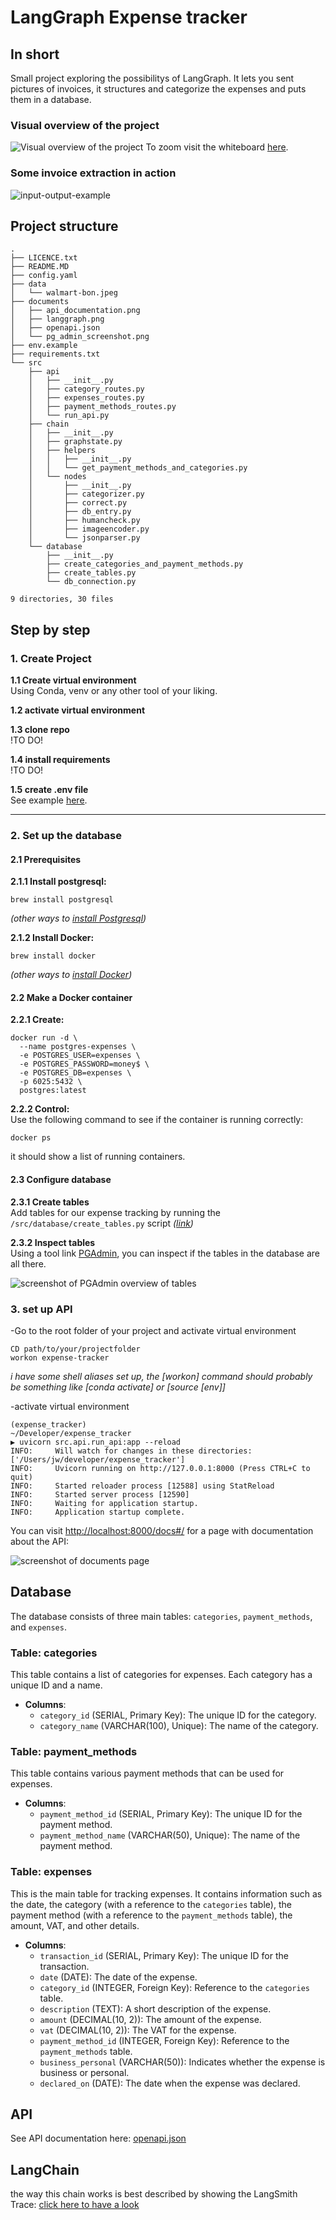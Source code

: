 # LangGraph Expense tracker

## In short

Small project exploring the possibilitys of LangGraph.
It lets you sent pictures of invoices, it structures and categorize the expenses and puts them in a database. 

### Visual overview of the project

![Visual overview of the project](documents/langgraph.png)
To zoom visit the whiteboard [here](https://link.excalidraw.com/l/5NC0r7Sejhe/39ULXmBwigA). 

### Some invoice extraction in action

![input-output-example](documents/invoice_extraction_in_action.png)

## Project structure

```shell
.
├── LICENCE.txt
├── README.MD
├── config.yaml
├── data
│   └── walmart-bon.jpeg
├── documents
│   ├── api_documentation.png
│   ├── langgraph.png
│   ├── openapi.json
│   └── pg_admin_screenshot.png
├── env.example
├── requirements.txt
└── src
    ├── api
    │   ├── __init__.py
    │   ├── category_routes.py
    │   ├── expenses_routes.py
    │   ├── payment_methods_routes.py
    │   └── run_api.py
    ├── chain
    │   ├── __init__.py
    │   ├── graphstate.py
    │   ├── helpers
    │   │   ├── __init__.py
    │   │   └── get_payment_methods_and_categories.py
    │   └── nodes
    │       ├── __init__.py
    │       ├── categorizer.py
    │       ├── correct.py
    │       ├── db_entry.py
    │       ├── humancheck.py
    │       ├── imageencoder.py
    │       └── jsonparser.py
    └── database
        ├── __init__.py
        ├── create_categories_and_payment_methods.py
        ├── create_tables.py
        └── db_connection.py

9 directories, 30 files
```

## Step by step

### 1. Create Project

**1.1 Create virtual environment**\
Using Conda, venv or any other tool of your liking. 

**1.2 activate virtual environment**

**1.3 clone repo**\
!TO DO!

**1.4 install requirements**\
!TO DO!

**1.5 create .env file**\
See example [here](.env.example).

---

### 2. Set up the database

#### 2.1 Prerequisites

**2.1.1 Install postgresql:**
```shell
brew install postgresql
```
*(other ways to [install Postgresql](https://www.postgresql.org/ "Postgresql Homepage"))*

**2.1.2 Install Docker:**
```shell
brew install docker
```
*(other ways to [install Docker](https://www.docker.com// "Docker Homepage"))*

#### 2.2 Make a Docker container

**2.2.1 Create:**
```shell
docker run -d \
  --name postgres-expenses \
  -e POSTGRES_USER=expenses \
  -e POSTGRES_PASSWORD=money$ \
  -e POSTGRES_DB=expenses \
  -p 6025:5432 \
  postgres:latest
```
**2.2.2 Control:**\
Use the following command to see if the container is running correctly:
```shell
docker ps
```
it should show a list of running containers.

#### 2.3 Configure database

**2.3.1 Create tables**\
Add tables for our expense tracking by running the `/src/database/create_tables.py` script *([link](src/database/create_tables.py))*

**2.3.2 Inspect tables**\
Using a tool link [PGAdmin](pgadmin.org), you can inspect if the tables in the database are all there.

![screenshot of PGAdmin overview of tables](documents/pg_admin_screenshot.png)

### 3. set up API

-Go to the root folder of your project and activate virtual environment
```shell
CD path/to/your/projectfolder
workon expense-tracker
```
*i have some shell aliases set up, the [workon] command should probably be something like [conda activate] or [source [env]]*

-activate virtual environment
```shell
(expense_tracker)
~/Developer/expense_tracker
▶ uvicorn src.api.run_api:app --reload
INFO:     Will watch for changes in these directories: ['/Users/jw/developer/expense_tracker']
INFO:     Uvicorn running on http://127.0.0.1:8000 (Press CTRL+C to quit)
INFO:     Started reloader process [12588] using StatReload
INFO:     Started server process [12590]
INFO:     Waiting for application startup.
INFO:     Application startup complete.
```

You can visit [http://localhost:8000/docs#/](http://localhost:8000/docs#/) for a page with documentation about the API: 

![screenshot of documents page](documents/api_documentation.png)

## Database

The database consists of three main tables: `categories`, `payment_methods`, and `expenses`.

### Table: categories
This table contains a list of categories for expenses. Each category has a unique ID and a name.

- **Columns**:
  - `category_id` (SERIAL, Primary Key): The unique ID for the category.
  - `category_name` (VARCHAR(100), Unique): The name of the category.

### Table: payment_methods
This table contains various payment methods that can be used for expenses.

- **Columns**:
  - `payment_method_id` (SERIAL, Primary Key): The unique ID for the payment method.
  - `payment_method_name` (VARCHAR(50), Unique): The name of the payment method.

### Table: expenses
This is the main table for tracking expenses. It contains information such as the date, the category (with a reference to the `categories` table), the payment method (with a reference to the `payment_methods` table), the amount, VAT, and other details.

- **Columns**:
  - `transaction_id` (SERIAL, Primary Key): The unique ID for the transaction.
  - `date` (DATE): The date of the expense.
  - `category_id` (INTEGER, Foreign Key): Reference to the `categories` table.
  - `description` (TEXT): A short description of the expense.
  - `amount` (DECIMAL(10, 2)): The amount of the expense.
  - `vat` (DECIMAL(10, 2)): The VAT for the expense.
  - `payment_method_id` (INTEGER, Foreign Key): Reference to the `payment_methods` table.
  - `business_personal` (VARCHAR(50)): Indicates whether the expense is business or personal.
  - `declared_on` (DATE): The date when the expense was declared.

## API 
See API documentation here: [openapi.json](documents/openapi.json)

## LangChain
the way this chain works is best described by showing the LangSmith Trace: 
[click here to have a look](https://smith.langchain.com/public/6aed5b64-0a5d-41ce-946b-5e5ad6cbf227/r)
